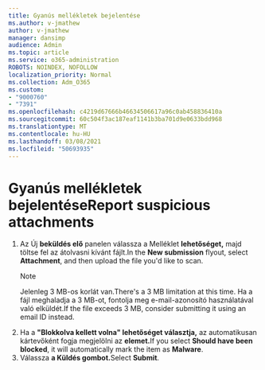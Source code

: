 ```yaml
---
title: Gyanús mellékletek bejelentése
ms.author: v-jmathew
author: v-jmathew
manager: dansimp
audience: Admin
ms.topic: article
ms.service: o365-administration
ROBOTS: NOINDEX, NOFOLLOW
localization_priority: Normal
ms.collection: Adm_O365
ms.custom:
- "9000760"
- "7391"
ms.openlocfilehash: c4219d67666b46634506617a96c0ab458836410a
ms.sourcegitcommit: 60c504f3ac187eaf1141b3ba701d9e0633bdd968
ms.translationtype: MT
ms.contentlocale: hu-HU
ms.lasthandoff: 03/08/2021
ms.locfileid: "50693935"
---
```

# <a name="report-suspicious-attachments"></a><span data-ttu-id="1dc44-102">Gyanús mellékletek bejelentése</span><span class="sxs-lookup"><span data-stu-id="1dc44-102">Report suspicious attachments</span></span>

1. <span data-ttu-id="1dc44-103">Az Új **beküldés elő** panelen válassza a Melléklet **lehetőséget,** majd töltse fel az átolvasni kívánt fájlt.</span><span class="sxs-lookup"><span data-stu-id="1dc44-103">In the **New submission** flyout, select **Attachment**, and then upload the file you'd like to scan.</span></span>
    > [!NOTE]
    > <span data-ttu-id="1dc44-104">Jelenleg 3 MB-os korlát van.</span><span class="sxs-lookup"><span data-stu-id="1dc44-104">There's a 3 MB limitation at this time.</span></span> <span data-ttu-id="1dc44-105">Ha a fájl meghaladja a 3 MB-ot, fontolja meg e-mail-azonosító használatával való elküldét.</span><span class="sxs-lookup"><span data-stu-id="1dc44-105">If the file exceeds 3 MB, consider submitting it using an email ID instead.</span></span>
2. <span data-ttu-id="1dc44-106">Ha a **"Blokkolva kellett volna" lehetőséget választja,** az automatikusan kártevőként fogja megjelölni az **elemet.**</span><span class="sxs-lookup"><span data-stu-id="1dc44-106">If you select **Should have been blocked**, it will automatically mark the item as **Malware**.</span></span>
3. <span data-ttu-id="1dc44-107">Válassza **a Küldés gombot.**</span><span class="sxs-lookup"><span data-stu-id="1dc44-107">Select **Submit**.</span></span>
